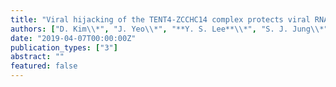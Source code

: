 ```yaml
---
title: "Viral hijacking of the TENT4-ZCCHC14 complex protects viral RNAs via mixed tailing."
authors: ["D. Kim\\*", "J. Yeo\\*", "**Y. S. Lee**\\*", "S. J. Jung\\*", "J. J. Seo", "Y. Y. Lee", "J. Lim", "H. Chang", "J. Song", "J. Yang", "K. Ahn", "G. Jung" , "V. N. Kim"]
date: "2019-04-07T00:00:00Z"
publication_types: ["3"]
abstract: ""
featured: false
---
```


